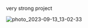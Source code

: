 very strong project




![photo_2023-09-13_13-02-33](https://github.com/VIYD/franko-campus/assets/84465475/8d708e37-308a-4368-a87a-96502d9730f8)
